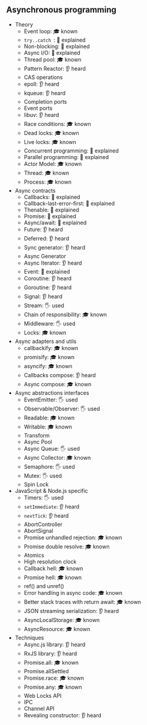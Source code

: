 ## Asynchronous programming

- Theory
  - Event loop: 🎓 known
  - `try..catch `: 🙋 explained
  - Non-blocking: 🙋 explained
  - Async I/O: 🙋 explained
  - Thread pool: 🎓 known
  - Pattern Reactor: 👂 heard
  - CAS operations
  - epoll: 👂 heard
  - kqueue: 👂 heard
  - Completion ports
  - Event ports
  - libuv: 👂 heard
  - Race conditions: 🎓 known
  - Dead locks: 🎓 known
  - Live locks: 🎓 known
  - Concurrent programming: 🙋 explained
  - Parallel programming: 🙋 explained
  - Actor Model: 🎓 known
  - Thread: 🎓 known
  - Process: 🎓 known
- Async contracts
  - Callbacks: 🙋 explained
  - Callback-last-error-first: 🙋 explained
  - Thenable: 🙋 explained
  - Promise: 🙋 explained
  - Async/await: 🙋 explained
  - Future: 👂 heard
  - Deferred: 👂 heard
  - Sync generator: 👂 heard
  - Async Generator
  - Async Iterator: 👂 heard
  - Event: 🙋 explained
  - Coroutine: 👂 heard
  - Goroutine: 👂 heard
  - Signal: 👂 heard
  - Stream: 🖐️ used
  - Chain of responsibility: 🎓 known
  - Middleware: 🖐️ used
  - Locks: 🎓 known
- Async adapters and utils
  - callbackify: 🎓 known
  - promisify: 🎓 known
  - asyncify: 🎓 known
  - Callbacks compose: 👂 heard
  - Async compose: 🎓 known
- Async abstractions interfaces
  - EventEmitter: 🖐️ used
  - Observable/Observer: 🖐️ used
  - Readable: 🎓 known
  - Writable: 🎓 known
  - Transform
  - Async Pool
  - Async Queue: 🖐️ used
  - Async Collector: 🎓 known
  - Semaphore: 🖐️ used
  - Mutex: 🖐️ used
  - Spin Lock
- JavaScript & Node.js specific
  - Timers: 🖐️ used
  - `setImmediate`: 👂 heard
  - `nextTick`: 👂 heard
  - AbortController
  - AbortSignal
  - Promise unhandled rejection: 🎓 known
  - Promise double resolve: 🎓 known
  - Atomics
  - High resolution clock
  - Callback hell: 🎓 known
  - Promise hell: 🎓 known
  - ref() and unref()
  - Error handling in async code: 🎓 known
  - Better stack traces with return await: 🎓 known
  - JSON streaming serialization: 👂 heard
  - AsyncLocalStorage: 🎓 known
  - AsyncResource: 🎓 known
- Techniques
  - Async.js library: 👂 heard
  - RxJS library: 👂 heard
  - Promise.all: 🎓 known
  - Promise.allSettled
  - Promise.race: 🎓 known
  - Promise.any: 🎓 known
  - Web Locks API
  - IPC
  - Channel API
  - Revealing constructor: 👂 heard

